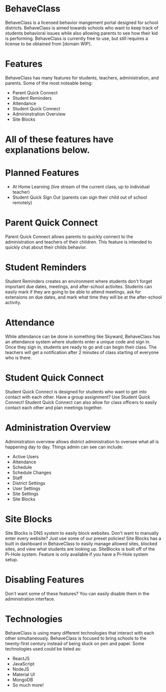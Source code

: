 # BehaveClass
BehaveClass is a licensed behavior mangement portal designed for school districts. BehaveClass is aimed towards schools who want to keep track of students behavioral issues while
also allowing parents to see how their kid is performing. BehaveClass is currently free to use, but still requires a license to be obtained from [domain WIP]. 

# Features
BehaveClass has many features for students, teachers, administration, and parents. Some of the most noteable being:
- Parent Quick Connect
- Student Reminders
- Attendance
- Student Quick Connect
- Admininstration Overview
- Site Blocks
# All of these features have explanations below.

# Planned Features
- At Home Learning (live stream of the current class, up to individual teacher)
- Student Quick Sign Out (parents can sign their child out of school remotely)

# Parent Quick Connect
Parent Quick Connect allows parents to quickly connect to the administration and teachers of their children. This feature is intended to quickly chat about their childs
behavior.

# Student Reminders
Student Reminders creates an environment where students don't forget important due dates, meetings, and after-school activites. Students can easily mark if they are going
to be able to attend meetings, ask for extensions on due dates, and mark what time they will be at the after-school activity. 

# Attendance
While attendance can be done in something like Skyward, BehaveClass has an attendance system where students enter a unique code and sign in. Once they sign in, students
are ready to go and can begin their class. The teachers will get a notification after 2 minutes of class starting of everyone who is there.

# Student Quick Connect
Student Quick Connect is designed for students who want to get into contact with each other. Have a group assignment? Use Student Quick Connect! Student Quick Connect can
also allow for class officers to easily contact each other and plan meetings together.

# Administration Overview
Administration overview allows district administration to oversee what all is happening day to day. Things admin can see can include:
- Active Users
- Attendance
- Schedule
- Schedule Changes
- Staff
- District Settings
- User Settings
- Site Settings
- Site Blocks

# Site Blocks
Site Blocks is DNS system to easily block websites. Don't want to manually enter every website? Just use some of our preset policies! Site Blocks has a built in dashboard in BehaveClass to easily manage allowed sites, blocked sites, and view what students are looking up. SiteBlocks is built off of the Pi-Hole system. Feature is only available if you have a Pi-Hole system setup. 

# Disabling Features
Don't want some of these features? You can easily disable them in the administration interface. 

# Technologies
BehaveClass is using many different technologies that interact with each other simultaneously. BehaveClass is focused to bring schools to the twenty-first century instead of being stuck on pen and paper. Some technologies used could be listed as:
- ReactJS
- JavaScript
- NodeJS
- Material UI
- MongoDB
- So much more!
